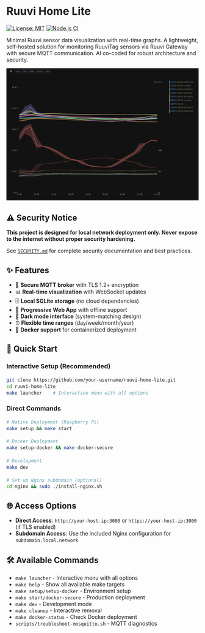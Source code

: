 # Ruuvi Home Lite

[![License: MIT](https://img.shields.io/badge/License-MIT-yellow.svg)](https://opensource.org/licenses/MIT)
[![Node.js CI](https://img.shields.io/badge/Node.js-22+-green.svg)](https://nodejs.org/)

Minimal Ruuvi sensor data visualization with real-time graphs. A lightweight, self-hosted solution for monitoring RuuviTag sensors via Ruuvi Gateway with secure MQTT communication. AI co-coded for robust architecture and security.

![Ruuvi Home Lite Dashboard](docs/assets/images/screenshot-dark.png)

## ⚠️ Security Notice

**This project is designed for local network deployment only. Never expose to the internet without proper security hardening.**

See [`SECURITY.md`](SECURITY.md) for complete security documentation and best practices.

## ✨ Features

- 🔐 **Secure MQTT broker** with TLS 1.2+ encryption
- 📊 **Real-time visualization** with WebSocket updates
- 🗄️ **Local SQLite storage** (no cloud dependencies)
- 📱 **Progressive Web App** with offline support
- 🌙 **Dark mode interface** (system-matching design)
- ⏰ **Flexible time ranges** (day/week/month/year)
- 🐳 **Docker support** for containerized deployment

## 🚀 Quick Start

### Interactive Setup (Recommended)

```bash
git clone https://github.com/your-username/ruuvi-home-lite.git
cd ruuvi-home-lite
make launcher    # Interactive menu with all options
```

### Direct Commands

```bash
# Native Deployment (Raspberry Pi)
make setup && make start

# Docker Deployment
make setup-docker && make docker-secure

# Development
make dev

# Set up Nginx subdomain (optional)
cd nginx && sudo ./install-nginx.sh
```

## 🌐 Access Options

- **Direct Access**: `http://your-host-ip:3000` or `https://your-host-ip:3000` (if TLS enabled)
- **Subdomain Access**: Use the included Nginx configuration for `subdomain.local.network`

## 🛠️ Available Commands

- `make launcher` - Interactive menu with all options
- `make help` - Show all available make targets
- `make setup/setup-docker` - Environment setup
- `make start/docker-secure` - Production deployment
- `make dev` - Development mode
- `make cleanup` - Interactive removal
- `make docker-status` - Check Docker deployment
- `scripts/troubleshoot-mosquitto.sh` - MQTT diagnostics
